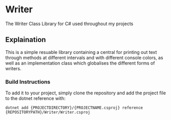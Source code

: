 # Writer
The Writer Class Library for C# used throughout my projects

## Explaination
This is a simple resuable library containing a central for printing out text through methods at different intervals and with different console colors, as well as an implementation class which globalises the different forms of writers.

### Build Instructions
To add it to your project, simply clone the repository and add the project file to the dotnet reference with:
```
dotnet add {PROJECTDIRECTORY}/{PROJECTNAME.csproj} reference {REPOSITORYPATH}/Writer/Writer.csproj
```
